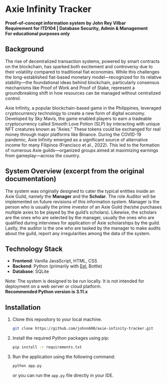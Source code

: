 # Axie Infinity Tracker

<div align="left">
  <strong>Proof-of-concept information system by John Rey Vilbar</strong><br>
  <strong>Requirement for ITD104 | Database Security, Admin & Management</strong><br>
  <strong>For educational purposes only</strong>
</div>

## Background

<p>The rise of decentralized transaction systems, powered by smart contracts on the blockchain, has sparked both excitement and controversy due to their volatility compared to traditional fiat economies. While this challenges the long-established fiat-based monetary model—recognized for its relative stability—the foundational ideas behind blockchain, particularly consensus mechanisms like Proof of Work and Proof of Stake, represent a groundbreaking shift in how resources can be managed without centralized control.</p>

<p>Axie Infinity, a popular blockchain-based game in the Philippines, leveraged cryptocurrency technology to create a new form of digital economy. Developed by Sky Mavis, the game enabled players to earn a tradeable cryptocurrency called Smooth Love Potion (SLP) by interacting with unique NFT creatures known as "Axies." These tokens could be exchanged for real money through major platforms like Binance. During the COVID-19 pandemic, Axie Infinity emerged as a significant source of alternative income for many Filipinos (Francisco et al., 2022). This led to the formation of numerous Axie guilds—organized groups aimed at maximizing earnings from gameplay—across the country.</p>

## System Overview (excerpt from the original documentation)

<p>The system was originally designed to cater the typical entities inside an Axie Guild, namely the <b>Manager</b> and the <b>Scholar</b>. The role Auditor will be implemented on future revisions of this information system. Manager is the person who is usually the prime investor of an Axie Guild (he/she purchases multiple axies to be played by the guild’s scholars). Likewise, the scholars are the ones who are selected by the manager, usually the ones who are qualified during interviews for application of Axie scholarships by the guild. Lastly, the auditor is the one who are tasked by the manager to make audits about the guild, report any irregularities among the data of the system.</p>

## Technology Stack

- **Frontend**: Vanilla JavaScript, HTML, CSS
- **Backend**: Python (primarily with [Eel](https://github.com/python-eel/Eel), Bottle)
- **Database**: SQLite

Note: The system is designed to be run locally. It is not intended for deployment on a web server or cloud platform.<br>
<b>Recommended Python version is 3.11.x</b>

## Installation

1. Clone this repository to your local machine.

   ```bash
   git clone https://github.com/johnn600/axie-infinity-tracker.git
   ```

2. Install the required Python packages using pip:

   ```bash
   pip install -r requirements.txt
   ```

3. Run the application using the following command:
   ```bash
   python app.py
   ```
   or you can run the `app.py` file directly in your IDE.
